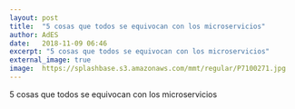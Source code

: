 ```yaml
---
layout: post
title:  "5 cosas que todos se equivocan con los microservicios"
author: AdES
date:   2018-11-09 06:46
excerpt: "5 cosas que todos se equivocan con los microservicios"
external_image: true
image:  https://splashbase.s3.amazonaws.com/mmt/regular/P7100271.jpg
---
```

5 cosas que todos se equivocan con los microservicios